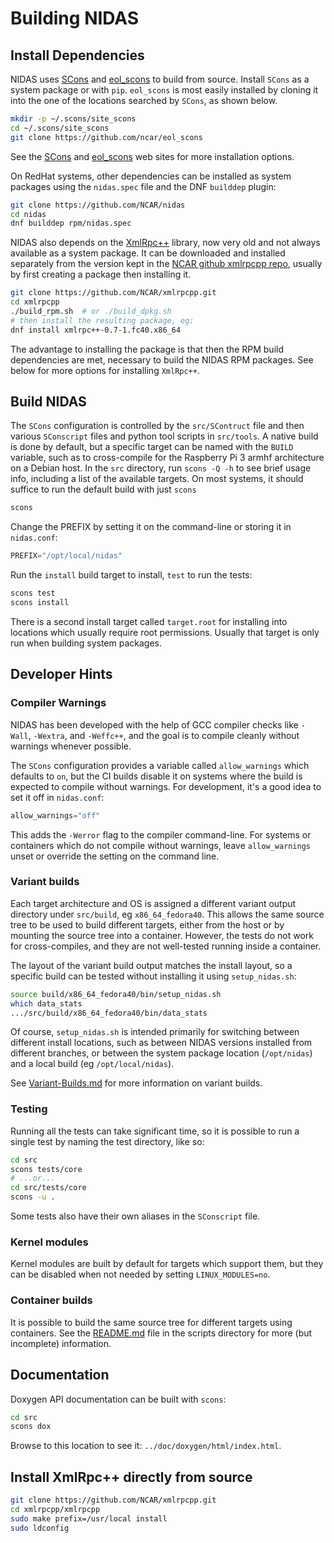 # Building NIDAS

## Install Dependencies

NIDAS uses [SCons](https://scons.org/) and
[eol_scons](https://github.com/NCAR/eol_scons) to build from source.  Install
`SCons` as a system package or with `pip`.  `eol_scons` is most easily
installed by cloning it into the one of the locations searched by `SCons`, as
shown below.

```sh
mkdir -p ~/.scons/site_scons
cd ~/.scons/site_scons
git clone https://github.com/ncar/eol_scons
```

See the [SCons](https://scons.org/) and
[eol_scons](https://github.com/NCAR/eol_scons) web sites for more installation
options.

On RedHat systems, other dependencies can be installed as system packages
using the `nidas.spec` file and the DNF `builddep` plugin:

```sh
git clone https://github.com/NCAR/nidas
cd nidas
dnf builddep rpm/nidas.spec
```

NIDAS also depends on the [XmlRpc++](https://xmlrpcpp.sourceforge.net/)
library, now very old and not always available as a system package.  It can be
downloaded and installed separately from the version kept in the [NCAR github
xmlrpcpp repo](https://github.com/NCAR/xmlrpcpp), usually by first creating a
package then installing it.

```sh
git clone https://github.com/NCAR/xmlrpcpp.git
cd xmlrpcpp
./build_rpm.sh  # or ./build_dpkg.sh
# then install the resulting package, eg:
dnf install xmlrpc++-0.7-1.fc40.x86_64
```

The advantage to installing the package is that then the RPM build
dependencies are met, necessary to build the NIDAS RPM packages.  See below
for more options for installing `XmlRpc++`.

## Build NIDAS

The `SCons` configuration is controlled by the `src/SContruct` file and then
various `SConscript` files and python tool scripts in `src/tools`.  A native
build is done by default, but a specific target can be named with the `BUILD`
variable, such as to cross-compile for the Raspberry Pi 3 armhf architecture
on a Debian host.  In the `src` directory, run `scons -Q -h` to see brief
usage info, including a list of the available targets.  On most systems, it
should suffice to run the default build with just `scons`

```sh
scons
```

Change the PREFIX by setting it on the command-line or storing it in
`nidas.conf`:

```python
PREFIX="/opt/local/nidas"
```

Run the `install` build target to install, `test` to run the tests:

```sh
scons test
scons install
```

There is a second install target called `target.root` for installing into
locations which usually require root permissions.  Usually that target is only
run when building system packages.

## Developer Hints

### Compiler Warnings

NIDAS has been developed with the help of GCC compiler checks like `-Wall`,
`-Wextra`, and `-Weffc++`, and the goal is to compile cleanly without warnings
whenever possible.

The `SCons` configuration provides a variable called `allow_warnings` which
defaults to `on`, but the CI builds disable it on systems where the build is
expected to compile without warnings.  For development, it's a good idea to
set it off in `nidas.conf`:

```python
allow_warnings="off"
```

This adds the `-Werror` flag to the compiler command-line.  For systems or
containers which do not compile without warnings, leave `allow_warnings` unset
or override the setting on the command line.

### Variant builds

Each target architecture and OS is assigned a different variant output
directory under `src/build`, eg `x86_64_fedora40`.  This allows the same
source tree to be used to build different targets, either from the host or by
mounting the source tree into a container.  However, the tests do not work for
cross-compiles, and they are not well-tested running inside a container.

The layout of the variant build output matches the install layout, so a
specific build can be tested without installing it using `setup_nidas.sh`:

```sh
source build/x86_64_fedora40/bin/setup_nidas.sh
which data_stats
.../src/build/x86_64_fedora40/bin/data_stats
```

Of course, `setup_nidas.sh` is intended primarily for switching between
different install locations, such as between NIDAS versions installed from
different branches, or between the system package location (`/opt/nidas`) and
a local build (eg `/opt/local/nidas`).

See [Variant-Builds.md](doc/Variant-Builds.md) for more information on variant
builds.

### Testing

Running all the tests can take significant time, so it is possible to run a
single test by naming the test directory, like so:

```sh
cd src
scons tests/core
# ...or...
cd src/tests/core
scons -u .
```

Some tests also have their own aliases in the `SConscript` file.

### Kernel modules

Kernel modules are built by default for targets which support them, but they
can be disabled when not needed by setting `LINUX_MODULES=no`.

### Container builds

It is possible to build the same source tree for different targets using
containers.  See the [README.md](scripts/README.md) file in the scripts
directory for more (but incomplete) information.

## Documentation

Doxygen API documentation can be built with `scons`:

```sh
cd src
scons dox
```

Browse to this location to see it: `../doc/doxygen/html/index.html`.

## Install XmlRpc++ directly from source

```sh
git clone https://github.com/NCAR/xmlrpcpp.git
cd xmlrpcpp/xmlrpcpp
sudo make prefix=/usr/local install
sudo ldconfig
```
